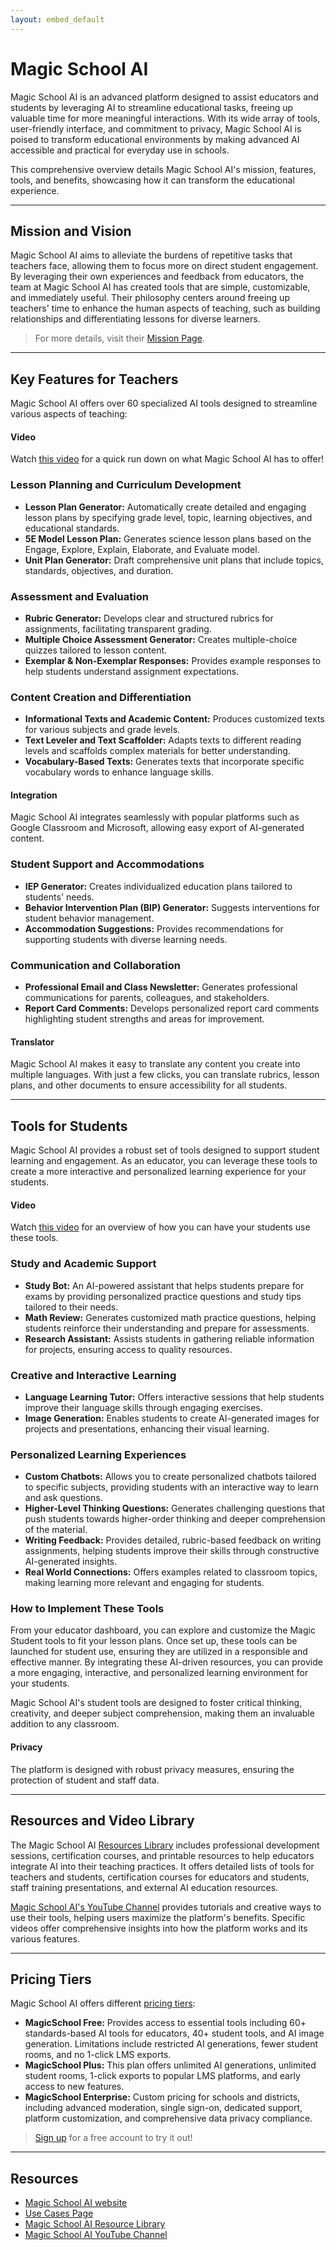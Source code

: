 ```yaml
---
layout: embed_default
---
```


# Magic School AI

Magic School AI is an advanced platform designed to assist educators and students by leveraging AI to streamline educational tasks, freeing up valuable time for more meaningful interactions. With its wide array of tools, user-friendly interface, and commitment to privacy, Magic School AI is poised to transform educational environments by making advanced AI accessible and practical for everyday use in schools.

This comprehensive overview details Magic School AI's mission, features, tools, and benefits, showcasing how it can transform the educational experience.

* * *

## Mission and Vision

Magic School AI aims to alleviate the burdens of repetitive tasks that teachers face, allowing them to focus more on direct student engagement. By leveraging their own experiences and feedback from educators, the team at Magic School AI has created tools that are simple, customizable, and immediately useful. Their philosophy centers around freeing up teachers' time to enhance the human aspects of teaching, such as building relationships and differentiating lessons for diverse learners.

> For more details, visit their [Mission Page](https://www.magicschool.ai/mission).

* * *

## Key Features for Teachers

Magic School AI offers over 60 specialized AI tools designed to streamline various aspects of teaching:

<div class="alert alert-block alert-success">
  <h4>Video</h4>
  <p>Watch <a href="https://www.youtube.com/watch?v=f_Q0I9zuksw" target="_blank">this video</a> for a quick run down on what Magic School AI has to offer!</p>
</div>

### Lesson Planning and Curriculum Development
- **Lesson Plan Generator:** Automatically create detailed and engaging lesson plans by specifying grade level, topic, learning objectives, and educational standards.
- **5E Model Lesson Plan:** Generates science lesson plans based on the Engage, Explore, Explain, Elaborate, and Evaluate model.
- **Unit Plan Generator:** Draft comprehensive unit plans that include topics, standards, objectives, and duration.

### Assessment and Evaluation
- **Rubric Generator:** Develops clear and structured rubrics for assignments, facilitating transparent grading.
- **Multiple Choice Assessment Generator:** Creates multiple-choice quizzes tailored to lesson content.
- **Exemplar & Non-Exemplar Responses:** Provides example responses to help students understand assignment expectations.

### Content Creation and Differentiation
- **Informational Texts and Academic Content:** Produces customized texts for various subjects and grade levels.
- **Text Leveler and Text Scaffolder:** Adapts texts to different reading levels and scaffolds complex materials for better understanding.
- **Vocabulary-Based Texts:** Generates texts that incorporate specific vocabulary words to enhance language skills.

<div class="alert alert-block alert-info">
<h4>Integration</h4> 
<p>Magic School AI integrates seamlessly with popular platforms such as Google Classroom and Microsoft, allowing easy export of AI-generated content.
</p>
</div>

### Student Support and Accommodations
- **IEP Generator:** Creates individualized education plans tailored to students' needs.
- **Behavior Intervention Plan (BIP) Generator:** Suggests interventions for student behavior management.
- **Accommodation Suggestions:** Provides recommendations for supporting students with diverse learning needs.

### Communication and Collaboration
- **Professional Email and Class Newsletter:** Generates professional communications for parents, colleagues, and stakeholders.
- **Report Card Comments:** Develops personalized report card comments highlighting student strengths and areas for improvement.

<div class="alert alert-block alert-info">
<h4>Translator</h4> 
<p>Magic School AI makes it easy to translate any content you create into multiple languages. With just a few clicks, you can translate rubrics, lesson plans, and other documents to ensure accessibility for all students.</p>
</div>

* * *

## Tools for Students

Magic School AI provides a robust set of tools designed to support student learning and engagement. As an educator, you can leverage these tools to create a more interactive and personalized learning experience for your students.

<div class="alert alert-block alert-success">
  <h4>Video</h4>
  <p>Watch <a href="https://www.youtube.com/watch?v=XEDrkZ43qR8" target="_blank">this video</a> for an overview of how you can have your students use these tools.</p>
</div>


### Study and Academic Support
- **Study Bot:** An AI-powered assistant that helps students prepare for exams by providing personalized practice questions and study tips tailored to their needs.
- **Math Review:** Generates customized math practice questions, helping students reinforce their understanding and prepare for assessments.
- **Research Assistant:** Assists students in gathering reliable information for projects, ensuring access to quality resources.

### Creative and Interactive Learning
- **Language Learning Tutor:** Offers interactive sessions that help students improve their language skills through engaging exercises.
- **Image Generation:** Enables students to create AI-generated images for projects and presentations, enhancing their visual learning.

### Personalized Learning Experiences
- **Custom Chatbots:** Allows you to create personalized chatbots tailored to specific subjects, providing students with an interactive way to learn and ask questions.
- **Higher-Level Thinking Questions:** Generates challenging questions that push students towards higher-order thinking and deeper comprehension of the material.
- **Writing Feedback:** Provides detailed, rubric-based feedback on writing assignments, helping students improve their skills through constructive AI-generated insights.
- **Real World Connections:** Offers examples related to classroom topics, making learning more relevant and engaging for students.

### How to Implement These Tools

From your educator dashboard, you can explore and customize the Magic Student tools to fit your lesson plans. Once set up, these tools can be launched for student use, ensuring they are utilized in a responsible and effective manner. By integrating these AI-driven resources, you can provide a more engaging, interactive, and personalized learning environment for your students. 

Magic School AI's student tools are designed to foster critical thinking, creativity, and deeper subject comprehension, making them an invaluable addition to any classroom.

<div class="alert alert-block alert-info">
<h4>Privacy</h4> 
<p>The platform is designed with robust privacy measures, ensuring the protection of student and staff data.
</p>
</div>

* * *

## Resources and Video Library

The Magic School AI [Resources Library](https://www.magicschool.ai/resources-library) includes professional development sessions, certification courses, and printable resources to help educators integrate AI into their teaching practices. It offers detailed lists of tools for teachers and students, certification courses for educators and students, staff training presentations, and external AI education resources.

[Magic School AI's YouTube Channel](https://www.youtube.com/@magicschoolai) provides tutorials and creative ways to use their tools, helping users maximize the platform's benefits. Specific videos offer comprehensive insights into how the platform works and its various features.

* * *

## Pricing Tiers

Magic School AI offers different [pricing tiers](https://www.magicschool.ai/partner):

- **MagicSchool Free:** Provides access to essential tools including 60+ standards-based AI tools for educators, 40+ student tools, and AI image generation. Limitations include restricted AI generations, fewer student rooms, and no 1-click LMS exports.
- **MagicSchool Plus:** This plan offers unlimited AI generations, unlimited student rooms, 1-click exports to popular LMS platforms, and early access to new features.
- **MagicSchool Enterprise:** Custom pricing for schools and districts, including advanced moderation, single sign-on, dedicated support, platform customization, and comprehensive data privacy compliance.

> [Sign up](https://app.magicschool.ai/auth/signup) for a free account to try it out!

* * *

## Resources

- [Magic School AI website](https://www.magicschool.ai)
- [Use Cases Page](https://www.magicschool.ai/use-cases/all-teachers)
- [Magic School AI Resource Library](https://www.magicschool.ai/resources-library)
- [Magic School AI YouTube Channel](https://www.youtube.com/@magicschoolai)